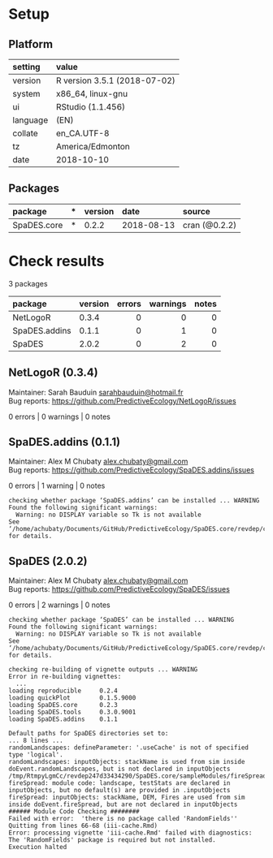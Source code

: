 # Setup

## Platform

|setting  |value                        |
|:--------|:----------------------------|
|version  |R version 3.5.1 (2018-07-02) |
|system   |x86_64, linux-gnu            |
|ui       |RStudio (1.1.456)            |
|language |(EN)                         |
|collate  |en_CA.UTF-8                  |
|tz       |America/Edmonton             |
|date     |2018-10-10                   |

## Packages

|package     |*  |version |date       |source        |
|:-----------|:--|:-------|:----------|:-------------|
|SpaDES.core |*  |0.2.2   |2018-08-13 |cran (@0.2.2) |

# Check results

3 packages

|package       |version | errors| warnings| notes|
|:-------------|:-------|------:|--------:|-----:|
|NetLogoR      |0.3.4   |      0|        0|     0|
|SpaDES.addins |0.1.1   |      0|        1|     0|
|SpaDES        |2.0.2   |      0|        2|     0|

## NetLogoR (0.3.4)
Maintainer: Sarah Bauduin <sarahbauduin@hotmail.fr>  
Bug reports: https://github.com/PredictiveEcology/NetLogoR/issues

0 errors | 0 warnings | 0 notes

## SpaDES.addins (0.1.1)
Maintainer: Alex M Chubaty <alex.chubaty@gmail.com>  
Bug reports: https://github.com/PredictiveEcology/SpaDES.addins/issues

0 errors | 1 warning  | 0 notes

```
checking whether package ‘SpaDES.addins’ can be installed ... WARNING
Found the following significant warnings:
  Warning: no DISPLAY variable so Tk is not available
See ‘/home/achubaty/Documents/GitHub/PredictiveEcology/SpaDES.core/revdep/checks/SpaDES.addins.Rcheck/00install.out’ for details.
```

## SpaDES (2.0.2)
Maintainer: Alex M Chubaty <alex.chubaty@gmail.com>  
Bug reports: https://github.com/PredictiveEcology/SpaDES/issues

0 errors | 2 warnings | 0 notes

```
checking whether package ‘SpaDES’ can be installed ... WARNING
Found the following significant warnings:
  Warning: no DISPLAY variable so Tk is not available
See ‘/home/achubaty/Documents/GitHub/PredictiveEcology/SpaDES.core/revdep/checks/SpaDES.Rcheck/00install.out’ for details.

checking re-building of vignette outputs ... WARNING
Error in re-building vignettes:
  ...
loading reproducible     0.2.4
loading quickPlot        0.1.5.9000
loading SpaDES.core      0.2.3
loading SpaDES.tools     0.3.0.9001
loading SpaDES.addins    0.1.1

Default paths for SpaDES directories set to:
... 8 lines ...
randomLandscapes: defineParameter: '.useCache' is not of specified type 'logical'.
randomLandscapes: inputObjects: stackName is used from sim inside doEvent.randomLandscapes, but is not declared in inputObjects
/tmp/RtmpyLgmCc/revdep247d33434290/SpaDES.core/sampleModules/fireSpread/fireSpread.R
fireSpread: module code: landscape, testStats are declared in inputObjects, but no default(s) are provided in .inputObjects
fireSpread: inputObjects: stackName, DEM, Fires are used from sim inside doEvent.fireSpread, but are not declared in inputObjects
###### Module Code Checking ########
Failed with error:  'there is no package called 'RandomFields''
Quitting from lines 66-68 (iii-cache.Rmd) 
Error: processing vignette 'iii-cache.Rmd' failed with diagnostics:
The 'RandomFields' package is required but not installed.
Execution halted
```

